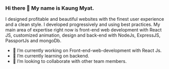 ### Hi there 👋 My name is Kaung Myat. 

I designed profitable and beautiful websites with the finest user experience and a clean style. I developed progressively and using best practices. My main area of expertise right now is front-end web development with React JS, customized animation, design and back-end with NodeJs, ExpressJS, PassportJs and mongoDb.

- 🔭 I’m currently working on Front-end-web-development with React Js.
- 🌱 I’m currently learning on backend.
- 👯 I’m looking to collaborate with other team members.

<!--
**kaungmyat-gusto/kaungmyat-gusto** is a ✨ _special_ ✨ repository because its `README.md` (this file) appears on your GitHub profile.

Here are some ideas to get you started:

- 🔭 I’m currently working on ...
- 🌱 I’m currently learning ...
- 👯 I’m looking to collaborate on ...
- 🤔 I’m looking for help with ...
- 💬 Ask me about ...
- 📫 How to reach me: ...
- 😄 Pronouns: ...
- ⚡ Fun fact: ...
-->
